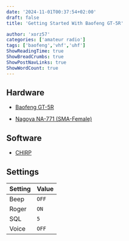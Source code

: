 ```yaml
---
date: '2024-11-01T00:37:54+02:00'
draft: false
title: 'Getting Started With Baofeng GT-5R'

author: 'xorz57'
categories: ['amateur radio']
tags: ['baofeng','vhf','uhf']
ShowReadingTime: true
ShowBreadCrumbs: true
ShowPostNavLinks: true
ShowWordCount: true
---
```


## Hardware

- [Baofeng GT-5R](https://www.baofengradio.com/products/gt-5r)

- [Nagoya NA-771 (SMA-Female)](https://baofengtech.com/product/nagoya-na-771/)

## Software

- [CHIRP](https://chirpmyradio.com/projects/chirp/wiki/Home)

## Settings

| Setting | Value |
| ------- | ----- |
| Beep    | `OFF` |
| Roger   | `ON`  |
| SQL     | `5`   |
| Voice   | `OFF` |

